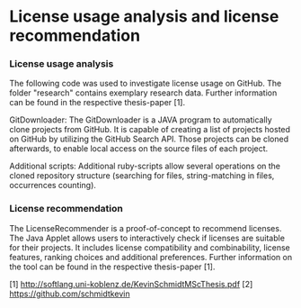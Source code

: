 # License usage analysis and license recommendation

### License usage analysis
The following code was used to investigate license usage on GitHub. The folder "research" contains exemplary research data. Further information can be found in the respective thesis-paper [1].

GitDownloader:
The GitDownloader is a JAVA program to automatically clone projects from GitHub. It is capable of creating a list of projects hosted on GitHub by utilizing the GitHub Search API. Those projects can be cloned afterwards, to enable local access on the source files of each project.

Additional scripts:
Additional ruby-scripts allow several operations on the cloned repository structure (searching for files, string-matching in files, occurrences counting).


### License recommendation
The LicenseRecommender is a proof-of-concept to recommend licenses. The Java Applet allows users to interactively check if licenses are suitable for their projects. It includes license compatibility and combinability, license features, ranking choices and additional preferences. Further information on the tool can be found in the respective thesis-paper [1].


[1] http://softlang.uni-koblenz.de/KevinSchmidtMScThesis.pdf
[2] https://github.com/schmidtkevin

